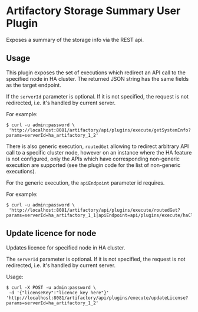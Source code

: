 Artifactory Storage Summary User Plugin
=======================================

Exposes a summary of the storage info via the REST api.

Usage
-----

This plugin exposes the set of executions which redirect an API call to the
specified node in HA cluster. The returned JSON string has the same fields
as the target endpoint.

If the `serverId` parameter is optional. If it is not specified,
the request is not redirected, i.e. it's handled by current server.

For example:

```
$ curl -u admin:password \
 'http://localhost:8081/artifactory/api/plugins/execute/getSystemInfo?params=serverId=ha_artifactory_1_2'
```

There is also generic execution, `routedGet` allowing to redirect arbitrary API call
to a specific cluster node, however on an instance where the HA feature
is not configured, only the APIs which have corresponding non-generic execution
are supported (see the plugin code for the list of non-generic executions).

For the generic execution, the `apiEndpoint` parameter id requires.

For example:

```
$ curl -u admin:password \
 'http://localhost:8081/artifactory/api/plugins/execute/routedGet?params=serverId=ha_artifactory_1_1|apiEndpoint=api/plugins/execute/haClusterDump'
```


Update licence for node
-----
Updates licence for specified node in HA cluster.

The `serverId` parameter is optional. If it is not specified,
the request is not redirected, i.e. it's handled by current server.

Usage:

```
$ curl -X POST -u admin:password \
 -d '{"licenseKey":"licence key here"}' 'http://localhost:8081/artifactory/api/plugins/execute/updateLicense?params=serverId=ha_artifactory_1_2'
```